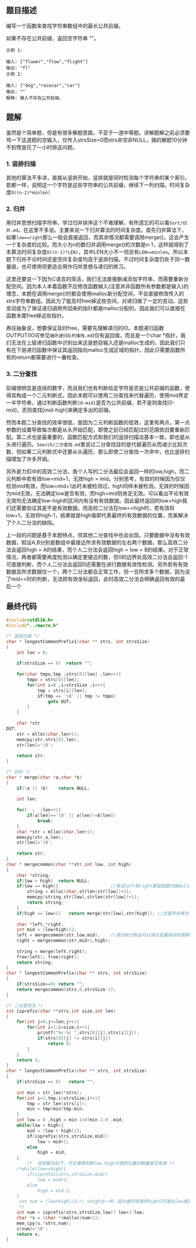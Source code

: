 ## 题目描述

编写一个函数来查找字符串数组中的最长公共前缀。

如果不存在公共前缀，返回空字符串 ""。

```
示例 1:

输入: ["flower","flow","flight"]
输出: "fl"
示例 2:

输入: ["dog","racecar","car"]
输出: ""
解释: 输入不存在公共前缀。
```

## 题解

​	虽然是个简单题，但是有很多解题思路，不亚于一道中等题。讲解题解之前必须要骂一下这道题的空输入，仅传入strsSize=0而strs非空非NULL，搞的解题10分钟不到愣是花了一小时排这问题。

### 1. 竖排扫描

​	其他的算法不多讲，直接从竖排开始，竖排就是同时检测每个字符串的某个索引，若都一样，说明这一个字符是这些字符串的公共前缀，继续下一列扫描。时间复杂度`O((n-1)*minlen)`

### 2. 归并

​	用归并思想扫描字符串，学过归并排序这个不难理解，有所遗忘的可以看`Sort/归并.md`。在这里不多说。主要来说一下归并算法的时间复杂度。首先归并算法下，如果`low==right`那么一般会直接返回，而其余情况都需要调用merge()，这会产生一个复杂度的比较。而大小为n的数归并调用merge()的次数是n-1，这样就得到了本算法时间复杂度`O((n-1)*LEN)`，其中LEN大小不一但总有`LEN>=minlen`。所以本题下归并不论时间还是空间复杂度均高于竖排扫描，不过时间复杂度仍处于同一数量级，也可使用但更适合用作归并思想与递归的练习。

​	这里还要说一下因为C语言的简洁，我们无法直接删减添加字符串，而需要重新分配空间。因为本人本着函数不应修改函数输入(注意并非函数所有参数都是输入)的理念，本题在调用merge()时都会使用malloc新分配空间，不会直接修改传入的strs字符串数组。因此为了能及时free掉这些空间，对递归做了一定的变动。这些变动是为了保证递归调用传回来的指针都是malloc分配的，因此我们可以直接在函数末尾free掉这些指针。

​	再往抽象说，想要保证及时free，需要先理解递归的IO。本题递归函数OUTPUT(IO可参见`循环递归队列堆栈.md`)仅有返回值，而且是一个char *指针，我们无法在上层递归函数中识别出来这是题目输入还是malloc生成的，因此我们只有在下层递归函数中保证其返回指向malloc生成区域的指针。因此只需要函数所有的return都需要进行一番检查。

### 3. 二分查找

​	前缀很明显是连续的数字，而且我们也有判断给定字符是否是公共前缀的函数，使得其构成一个二元判断式，因此本题可以使用二分查找来代替遍历，使用mid界定一半字符串，通过判断函数判断`[0-mid]`是否为公共前缀，若不是则查找[0-mid]，否则查找[mid-high]来确定多出的前缀。

​	然而本题二分查找的效率很低，是因为二元判断函数的低效，这里有两点，第一点参数的设置导致每次都是从头开始匹配，即使之前已经匹配过的范围依旧要重新匹配。第二点也是最重要的，函数匹配方式和我们的竖排扫描法基本一致，即也是从头进行遍历。`Search/二分查找.md`里说过二分查找目的是代替遍历从而减少比较次数，但如果二元判断式中还要从头遍历，那么即使二分查找一次命中，也比竖排扫描增加了许多开销。

​	另外是力扣中的高效二分法，我个人写的二分法最后会返回一样的low,high，而二元判断中若有效low=mid+1，无效high = mid。分别思考，有效的时候因为仅仅检测mid有效，而low=mid+1此时未被检测过，high同样未被检测。无效的时候因为mid无效，无法确定low是否有效，而high=mid则肯定无效。可以看出不论有效无效均无法确定low-high的区间内有没有有效数据。因此最终返回的low=high我们还需要验证其是不是有效数据。而高校二分法在low==high时，若有效将low+1，无效将high-1，结果就是high值即代表最终的有效数据的位置，完美解决了个人二分法的缺陷。

​	上一段的问题是基于本题特点，但其他二分查找中也会出现。只要数据中没有有效数据，假设A,B分别是数组中最接近所求有效数据的左右两个数据，那么高效二分法会返回high = A的结果，而个人二分法会返回high = low = B的结果。对于正常情况，两者都需要再度检测以确定更接近的数，但0的边界处高效二分法会返回-1可直接判断，而个人二分法会返回0还需要在进行数据有效性检测。另外若有有效数据且所求数据仅一个，两个二分法都会正常工作，但一旦所求多个数据，因为没了mid==时的判断，无法把有效坐标返回，此时高效二分法会明确返回有效的最后一个

## 最终代码

```c
#include<stdlib.h>
#include"../macro.h"

/* 竖排扫描 */
char * longestCommonPrefix1(char ** strs, int strsSize)
{
	int len = 0;
	
	if(strsSize == 0)  return "";
	
	for(char tmpo,tmp ;strs[0][len] ;len++){
		tmpo = strs[0][len];
		for(int i=0 ;i<strsSize ;i++){
			tmp = strs[i][len];
			if(tmp == '\0' || tmp != tmpo)
				goto OUT;
		}
	}
	
	char *str
OUT:
	str = mlloc(char,len+1);
	memcpy(str,strs[0],len);
	str[len]='\0';
	
	return str;
}

/* 归并 */
char * merge(char *a,char *b)
{
    if(!a || !b)    return NULL;
    
	int len;
    
	for(  ;  ;len++){
		if(a[len]=='\0' || a[len]!=b[len])
			break;
    }
	char *str = mlloc(char,len+1);
	memcpy(str,a,len);
	str[len]='\0';
    
	return str;
}
char * mergecommon(char **str,int low, int high)
{
	char *string;
	if(low > high)	return NULL;
	if(low == high){					//保证left和right都是函数内部malloc分配的内存，可以释放
		string = mlloc(char,strlen(str[low])+1);
		memcpy(string,str[low],strlen(str[low])+1);
		return string;
	}		
	if(high == low+1)	return merge(str[low],str[high]); //这里并非再为了保证malloc，而是为了避免
																		//下方再次递归的开销(包括lowhigh变量相等重新malloc)
	char *left,*right;		
	int mid = (low+high)/2;
	left = mergecommon(str,low,mid);	//递归执行到此可以保证变量指向的是新malloc分配的而非str递归参数
	right = mergecommon(str,mid+1,high);
	
	string = merge(left,right);
	free(left); free(right);
	return string;
}
char * longestCommonPrefix(char ** strs, int strsSize)
{
	if(strsSize==0) return "";
	return mergecommon(strs,0,strsSize-1);
}

/* 二分查找法 */
int isprefix(char **strs,int size,int len)
{
    for(int j=0;j<=len;j++){
        for(int i=1;i<size;i++){
            printf("%c-%c ",strs[0][j],strs[i][j]);
            if(strs[0][j] != strs[i][j])
                return 0;
        }
    }
    return 1;
}
char * longestCommonPrefix(char ** strs, int strsSize)
{
    if(strsSize == 0)   return "";
    
    int min = str_len(*strs);
    for(int i=1,tmp;i<strsSize;i++){
        tmp = str_len(strs[i]);
        min = tmp<min?tmp:min;
    }
    int low = 0 ,high = min-1>0?min-1:0 ,mid;
    while(low < high){
        mid = (low + high)/2;
        if(isprefix(strs,strsSize,mid))
            low = mid+1;
        else
            high = mid;
	}
		/*	高效解法如下，可无需再判断low,high代表的位置的数据是否有效 */
	/*while(low<=high){
		if(isprefix(strs,strsSize,mid))
            low = mid+1;
        else
            high = mid-1; 
	}	
	 int num = (low+high)/2;// =high也一样，因为循环结束时high只可能比low低1，因此算式值总为high。 
	 */
    int num = isprefix(strs,strsSize,low)? low+1:low; 
    char *s = (char *)malloc(num+1);
    mem_cpy(s,*strs,num);
    s[num]='\0';
    return s;
}
```


